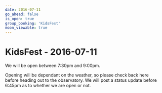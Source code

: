 ```yaml
---
date: 2016-07-11
go_ahead: false
is_open: true
group_booking: 'KidsFest'
moon_viewable: true
---
```

KidsFest - 2016-07-11
===================
We will be open between 7:30pm and 9:00pm.

Opening will be dependant on the weather, so please check back here before
heading out to the observatory. We will post a status update before 6:45pm
as to whether we are open or not.
